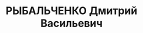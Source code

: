 ---
title: РЫБАЛЬЧЕНКО Дмитрий Васильевич
description: "Род. в 1905, с. Падинское, русский, обр.: низшее, бывший член ВКП(б).\
  \ Проживал: Новоселицкий р-н, с. Журавское. \n  Арестован 23.08.1937. Приговор:\
  \ ВМН. Расстрелян"
---